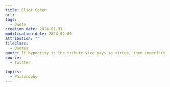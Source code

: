 ```yaml
---
title: Eliot Cohen
url: 
tags:
  - Quote
creation date: 2024-01-31
modification date: 2024-02-09
attribution: ""
fileClass:
  - Quotes
quote: If hypocrisy is the tribute vice pays to virtue, then imperfect people  expressing the right sentiments and occasionally doing the right thing are to be praised.
source:
  - Twitter
 
topics:
  - Philosophy
---
```

